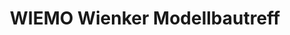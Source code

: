 ---
title: "WIEMO Wienker Modellbautreff"
url: /muenster/wiemo-wienker-modellbautreff/
shop: Modellbau
---